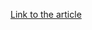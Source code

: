 [Link to the article](https://media.kasperskycontenthub.com/wp-content/uploads/sites/43/2018/03/08064459/Equation_group_questions_and_answers.pdf)

